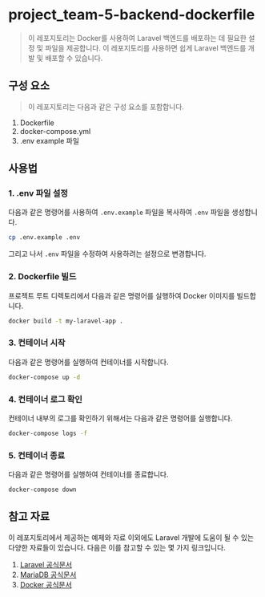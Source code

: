 # project_team-5-backend-dockerfile
> 이 레포지토리는 Docker를 사용하여 Laravel 백엔드를 배포하는 데 필요한 설정 및 파일을 제공합니다. 이 레포지토리를 사용하면 쉽게 Laravel 백엔드를 개발 및 배포할 수 있습니다.

## 구성 요소
> 이 레포지토리는 다음과 같은 구성 요소를 포함합니다.

1. Dockerfile
2. docker-compose.yml
3. .env example 파일

## 사용법
### 1. .env 파일 설정

다음과 같은 명령어를 사용하여 `.env.example` 파일을 복사하여 `.env` 파일을 생성합니다.
```bash
cp .env.example .env
```
그리고 나서 `.env` 파일을 수정하여 사용하려는 설정으로 변경합니다.

### 2. Dockerfile 빌드

프로젝트 루트 디렉토리에서 다음과 같은 명령어를 실행하여 Docker 이미지를 빌드합니다.
```bash
docker build -t my-laravel-app .
```

### 3. 컨테이너 시작

다음과 같은 명령어를 실행하여 컨테이너를 시작합니다.
```bash
docker-compose up -d
```

### 4. 컨테이너 로그 확인

컨테이너 내부의 로그를 확인하기 위해서는 다음과 같은 명령어를 실행합니다.
```bash
docker-compose logs -f
```

### 5. 컨테이너 종료

다음과 같은 명령어를 실행하여 컨테이너를 종료합니다.
```bash
docker-compose down
```

## 참고 자료

이 레포지토리에서 제공하는 예제와 자료 이외에도 Laravel 개발에 도움이 될 수 있는 다양한 자료들이 있습니다. 다음은 이를 참고할 수 있는 몇 가지 링크입니다.

1. [Laravel 공식문서](https://laravel.com/docs/10.x)
2. [MariaDB 공식문서](https://mariadb.org/documentation/)
3. [Docker 공식문서](https://docs.docker.com/)
